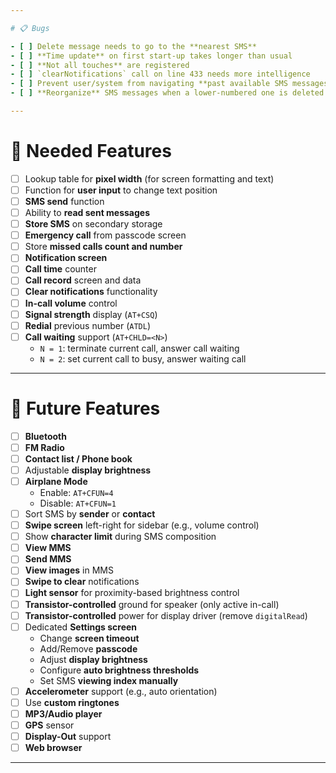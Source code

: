 ```yaml
---

# 📋 Bugs

- [ ] Delete message needs to go to the **nearest SMS**
- [ ] **Time update** on first start-up takes longer than usual
- [ ] **Not all touches** are registered
- [ ] `clearNotifications` call on line 433 needs more intelligence
- [ ] Prevent user/system from navigating **past available SMS messages**
- [ ] **Reorganize** SMS messages when a lower-numbered one is deleted

---
```


# 🚧 Needed Features

- [ ] Lookup table for **pixel width** (for screen formatting and text)
- [ ] Function for **user input** to change text position
- [ ] **SMS send** function
- [ ] Ability to **read sent messages**
- [ ] **Store SMS** on secondary storage
- [ ] **Emergency call** from passcode screen
- [ ] Store **missed calls count and number**
- [ ] **Notification screen**
- [ ] **Call time** counter
- [ ] **Call record** screen and data
- [ ] **Clear notifications** functionality
- [ ] **In-call volume** control
- [ ] **Signal strength** display (`AT+CSQ`)
- [ ] **Redial** previous number (`ATDL`)
- [ ] **Call waiting** support (`AT+CHLD=<N>`)
  - `N = 1`: terminate current call, answer call waiting  
  - `N = 2`: set current call to busy, answer waiting call

---

# 🌟 Future Features

- [ ] **Bluetooth**
- [ ] **FM Radio**
- [ ] **Contact list / Phone book**
- [ ] Adjustable **display brightness**
- [ ] **Airplane Mode**
  - Enable: `AT+CFUN=4`
  - Disable: `AT+CFUN=1`
- [ ] Sort SMS by **sender** or **contact**
- [ ] **Swipe screen** left-right for sidebar (e.g., volume control)
- [ ] Show **character limit** during SMS composition
- [ ] **View MMS**
- [ ] **Send MMS**
- [ ] **View images** in MMS
- [ ] **Swipe to clear** notifications
- [ ] **Light sensor** for proximity-based brightness control
- [ ] **Transistor-controlled** ground for speaker (only active in-call)
- [ ] **Transistor-controlled** power for display driver (remove `digitalRead`)
- [ ] Dedicated **Settings screen**
  - Change **screen timeout**
  - Add/Remove **passcode**
  - Adjust **display brightness**
  - Configure **auto brightness thresholds**
  - Set SMS **viewing index manually**
- [ ] **Accelerometer** support (e.g., auto orientation)
- [ ] Use **custom ringtones**
- [ ] **MP3/Audio player**
- [ ] **GPS** sensor
- [ ] **Display-Out** support
- [ ] **Web browser**

---
